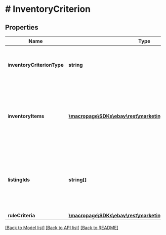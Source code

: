 # # InventoryCriterion

## Properties

Name | Type | Description | Notes
------------ | ------------- | ------------- | -------------
**inventoryCriterionType** | **string** | Indicates how the items to be discounted are selected. You can include inventory by ID, using rules, or globally include all your inventory.  For implementation help, refer to &lt;a href&#x3D;&#39;https://developer.ebay.com/api-docs/sell/marketing/types/sme:InventoryCriterionEnum&#39;&gt;eBay API documentation&lt;/a&gt; | [optional]
**inventoryItems** | [**\macropage\SDKs\ebay\rest\marketing\Model\InventoryItem[]**](InventoryItem.md) | An array of containers for the seller&#39;s inventory reference IDs (also known as an \&quot;SKU\&quot; or \&quot;custom label\&quot;) to be added to the discount.&lt;br&gt;&lt;p class&#x3D;\&quot;tablenote\&quot;&gt;&lt;b&gt;Note:&lt;/b&gt; The request can have either &lt;b&gt;inventoryItems&lt;/b&gt; or &lt;b&gt;listingIds&lt;/b&gt;, but not both.&lt;/p&gt;&lt;br&gt;&lt;b&gt;Maximum:&lt;/b&gt; 500 parent items &lt;br&gt;&lt;br&gt;&lt;b&gt;Maximum SKU or custom label length:&lt;/b&gt; 50 characters &lt;br&gt;&lt;br&gt;&lt;i&gt;Required if&lt;/i&gt; &lt;b&gt;InventoryCriterionType&lt;/b&gt; is set to &lt;code&gt;INVENTORY_BY_VALUE&lt;/code&gt;, you must specify either &lt;b&gt;inventoryItems&lt;/b&gt; or &lt;b&gt;listingIds&lt;/b&gt;. | [optional]
**listingIds** | **string[]** | An array of eBay listing IDs to be discounted. &lt;br&gt;&lt;p class&#x3D;\&quot;tablenote\&quot;&gt;&lt;b&gt;Note:&lt;/b&gt; The request can have either &lt;b&gt;inventoryItems&lt;/b&gt; or &lt;b&gt;listingIds&lt;/b&gt;, but not both.&lt;/p&gt;  &lt;br&gt;&lt;b&gt;Required:&lt;/b&gt; All listings being discounted must offer an electronic payment method.&lt;br&gt;&lt;br&gt;&lt;b&gt;Maximum:&lt;/b&gt; 500 parent items &lt;br&gt;&lt;br&gt;&lt;b&gt;Maximum SKU or custom label length:&lt;/b&gt; 50 characters &lt;br&gt;&lt;br&gt;&lt;i&gt;Required if&lt;/i&gt; &lt;b&gt;InventoryCriterionType&lt;/b&gt; is set to &lt;code&gt;INVENTORY_BY_VALUE&lt;/code&gt;, you must specify either &lt;b&gt;inventoryItems&lt;/b&gt; or &lt;b&gt;listingIds&lt;/b&gt;. | [optional]
**ruleCriteria** | [**\macropage\SDKs\ebay\rest\marketing\Model\RuleCriteria**](RuleCriteria.md) |  | [optional]

[[Back to Model list]](../../README.md#models) [[Back to API list]](../../README.md#endpoints) [[Back to README]](../../README.md)
